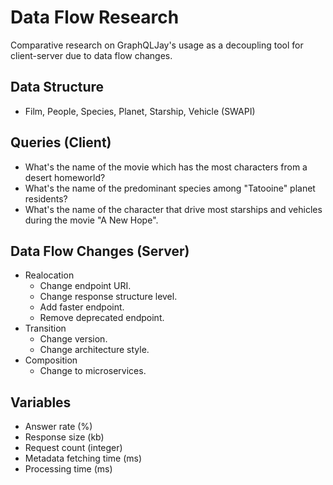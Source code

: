 # Data Flow Research

Comparative research on GraphQLJay's usage as a decoupling tool for client-server due to data flow changes.

## Data Structure

- Film, People, Species, Planet, Starship, Vehicle (SWAPI)

## Queries (Client)

- What's the name of the movie which has the most characters from a desert homeworld?
- What's the name of the predominant species among "Tatooine" planet residents?
- What's the name of the character that drive most starships and vehicles during the movie "A New Hope".

## Data Flow Changes (Server)

- Realocation
  - Change endpoint URI.
  - Change response structure level.
  - Add faster endpoint.
  - Remove deprecated endpoint.
- Transition
  - Change version.
  - Change architecture style.
- Composition
  - Change to microservices.

## Variables

- Answer rate (%)
- Response size (kb)
- Request count (integer)
- Metadata fetching time (ms)
- Processing time (ms)
